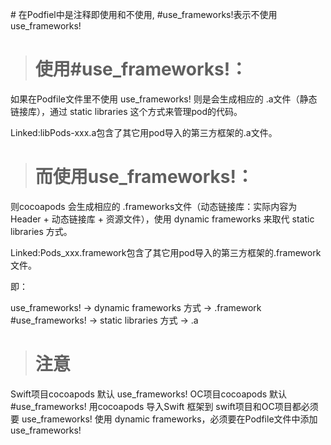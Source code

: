 \# 在Podfiel中是注释即使用和不使用, \#use_frameworks!表示不使用 use_frameworks!

> # 使用\#use_frameworks!：

如果在Podfile文件里不使用 use_frameworks! 则是会生成相应的 .a文件（静态链接库），通过 static libraries 这个方式来管理pod的代码。

Linked:libPods-xxx.a包含了其它用pod导入的第三方框架的.a文件。

> # 而使用use_frameworks!：

则cocoapods 会生成相应的 .frameworks文件（动态链接库：实际内容为 Header + 动态链接库 + 资源文件），使用 dynamic frameworks 来取代 static libraries 方式。

Linked:Pods_xxx.framework包含了其它用pod导入的第三方框架的.framework文件。


即：

use_frameworks! -> dynamic frameworks 方式 -> .framework
\#use_frameworks! -> static libraries 方式 -> .a

> # 注意

Swift项目cocoapods 默认 use_frameworks!
OC项目cocoapods 默认 \#use_frameworks!
用cocoapods 导入Swift 框架到 swift项目和OC项目都必须要 use_frameworks!
使用 dynamic frameworks，必须要在Podfile文件中添加 use_frameworks!
